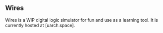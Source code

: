 ## Wires

Wires is a WIP digital logic simulator for fun and use as a learning tool. It is currently hosted at [uarch.space].
